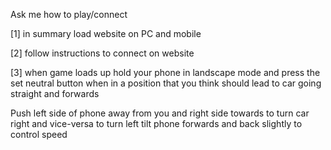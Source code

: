 Ask me how to play/connect

[1] in summary load website on PC and mobile

[2] follow instructions to connect on website

[3] when game loads up hold your phone in landscape mode and press the set neutral button when in a position that you think should lead to car going straight and forwards


Push left side of phone away from you and right side towards to turn car right and vice-versa to turn left
tilt phone forwards and back slightly to control speed
